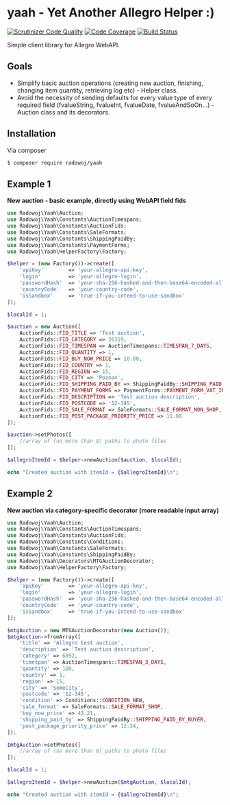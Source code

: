# yaah - Yet Another Allegro Helper :)

[![Scrutinizer Code Quality](https://scrutinizer-ci.com/g/radowoj/yaah/badges/quality-score.png?b=master)](https://scrutinizer-ci.com/g/radowoj/yaah/?branch=master) [![Code Coverage](https://scrutinizer-ci.com/g/radowoj/yaah/badges/coverage.png?b=master)](https://scrutinizer-ci.com/g/radowoj/yaah/?branch=master) [![Build Status](https://scrutinizer-ci.com/g/radowoj/yaah/badges/build.png?b=master)](https://scrutinizer-ci.com/g/radowoj/yaah/build-status/master)

Simple client library for Allegro WebAPI.

## Goals

* Simplify basic auction operations (creating new auction, finishing, changing item quantity, retrieving log etc) - Helper class.
* Avoid the necessity of sending defaults for every value type of every required field (fvalueString, fvalueInt, fvalueDate, fvalueAndSoOn...) - Auction class and its decorators.

## Installation

Via composer

```bash
$ composer require radowoj/yaah
```

## Example 1

**New auction - basic example, directly using WebAPI field fids**

```php
use Radowoj\Yaah\Auction;
use Radowoj\Yaah\Constants\AuctionTimespans;
use Radowoj\Yaah\Constants\AuctionFids;
use Radowoj\Yaah\Constants\SaleFormats;
use Radowoj\Yaah\Constants\ShippingPaidBy;
use Radowoj\Yaah\Constants\PaymentForms;
use Radowoj\Yaah\HelperFactory\Factory;

$helper = (new Factory())->create([
    'apiKey'        => 'your-allegro-api-key',
    'login'         => 'your-allegro-login',
    'passwordHash'  => 'your-sha-256-hashed-and-then-base64-encoded-allegro-password',
    'countryCode'   => 'your-country-code',
    'isSandbox'     => 'true-if-you-intend-to-use-sandbox'
]);

$localId = 1;

$auction = new Auction([
    AuctionFids::FID_TITLE => 'Test auction',
    AuctionFids::FID_CATEGORY => 26319,
    AuctionFids::FID_TIMESPAN => AuctionTimespans::TIMESPAN_7_DAYS,
    AuctionFids::FID_QUANTITY => 1,
    AuctionFids::FID_BUY_NOW_PRICE => 10.00,
    AuctionFids::FID_COUNTRY => 1,
    AuctionFids::FID_REGION => 15,
    AuctionFids::FID_CITY => 'Poznan',
    AuctionFids::FID_SHIPPING_PAID_BY => ShippingPaidBy::SHIPPING_PAID_BY_BUYER,
    AuctionFids::FID_PAYMENT_FORMS => PaymentForms::PAYMENT_FORM_VAT_INVOICE,
    AuctionFids::FID_DESCRIPTION => 'Test auction description',
    AuctionFids::FID_POSTCODE => '12-345',
    AuctionFids::FID_SALE_FORMAT => SaleFormats::SALE_FORMAT_NON_SHOP,
    AuctionFids::FID_POST_PACKAGE_PRIORITY_PRICE => 11.00
]);

$auction->setPhotos([
    //array of (no more than 8) paths to photo files
]);

$allegroItemId = $helper->newAuction($auction, $localId);

echo "Created auction with itemId = {$allegroItemId}\n";
```


## Example 2

**New auction via category-specific decorator (more readable input array)**

```php
use Radowoj\Yaah\Auction;
use Radowoj\Yaah\Constants\AuctionTimespans;
use Radowoj\Yaah\Constants\AuctionFids;
use Radowoj\Yaah\Constants\Conditions;
use Radowoj\Yaah\Constants\SaleFormats;
use Radowoj\Yaah\Constants\ShippingPaidBy;
use Radowoj\Yaah\Decorators\MTGAuctionDecorator;
use Radowoj\Yaah\HelperFactory\Factory;

$helper = (new Factory())->create([
    'apiKey'        => 'your-allegro-api-key',
    'login'         => 'your-allegro-login',
    'passwordHash'  => 'your-sha-256-hashed-and-then-base64-encoded-allegro-password',
    'countryCode'   => 'your-country-code',
    'isSandbox'     => 'true-if-you-intend-to-use-sandbox'
]);

$mtgAuction = new MTGAuctionDecorator(new Auction());
$mtgAuction->fromArray([
    'title' => 'Allegro test auction',
    'description' => 'Test auction description',
    'category' => 6092,
    'timespan' => AuctionTimespans::TIMESPAN_3_DAYS,
    'quantity' => 100,
    'country' => 1,
    'region' => 15,
    'city' => 'SomeCity',
    'postcode' => '12-345',
    'condition' => Conditions::CONDITION_NEW,
    'sale_format' => SaleFormats::SALE_FORMAT_SHOP,
    'buy_now_price' => 43.21,
    'shipping_paid_by' => ShippingPaidBy::SHIPPING_PAID_BY_BUYER,
    'post_package_priority_price' => 12.34,
]);

$mtgAuction->setPhotos([
    //array of (no more than 8) paths to photo files
]);

$localId = 1;

$allegroItemId = $helper->newAuction($mtgAuction, $localId);

echo "Created auction with itemId = {$allegroItemId}\n";
```
